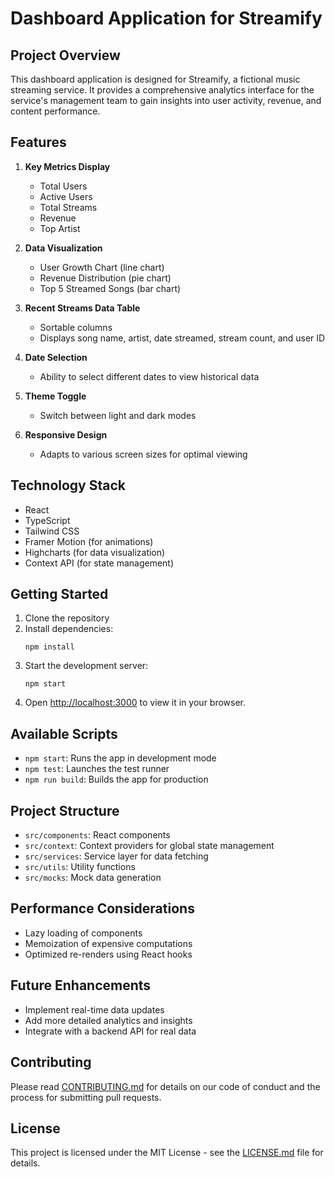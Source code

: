 # Dashboard Application for Streamify

## Project Overview

This dashboard application is designed for Streamify, a fictional music streaming service. It provides a comprehensive analytics interface for the service's management team to gain insights into user activity, revenue, and content performance.

## Features

1. **Key Metrics Display**

   - Total Users
   - Active Users
   - Total Streams
   - Revenue
   - Top Artist

2. **Data Visualization**

   - User Growth Chart (line chart)
   - Revenue Distribution (pie chart)
   - Top 5 Streamed Songs (bar chart)

3. **Recent Streams Data Table**

   - Sortable columns
   - Displays song name, artist, date streamed, stream count, and user ID

4. **Date Selection**

   - Ability to select different dates to view historical data

5. **Theme Toggle**

   - Switch between light and dark modes

6. **Responsive Design**
   - Adapts to various screen sizes for optimal viewing

## Technology Stack

- React
- TypeScript
- Tailwind CSS
- Framer Motion (for animations)
- Highcharts (for data visualization)
- Context API (for state management)

## Getting Started

1. Clone the repository
2. Install dependencies:
   ```
   npm install
   ```
3. Start the development server:
   ```
   npm start
   ```
4. Open [http://localhost:3000](http://localhost:3000) to view it in your browser.

## Available Scripts

- `npm start`: Runs the app in development mode
- `npm test`: Launches the test runner
- `npm run build`: Builds the app for production

## Project Structure

- `src/components`: React components
- `src/context`: Context providers for global state management
- `src/services`: Service layer for data fetching
- `src/utils`: Utility functions
- `src/mocks`: Mock data generation

## Performance Considerations

- Lazy loading of components
- Memoization of expensive computations
- Optimized re-renders using React hooks

## Future Enhancements

- Implement real-time data updates
- Add more detailed analytics and insights
- Integrate with a backend API for real data

## Contributing

Please read [CONTRIBUTING.md](CONTRIBUTING.md) for details on our code of conduct and the process for submitting pull requests.

## License

This project is licensed under the MIT License - see the [LICENSE.md](LICENSE.md) file for details.
